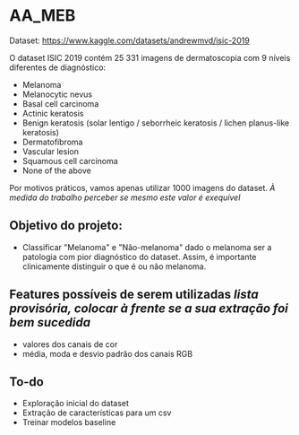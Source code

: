 # AA_MEB

Dataset: https://www.kaggle.com/datasets/andrewmvd/isic-2019

O dataset ISIC 2019 contém 25 331 imagens de dermatoscopia com 9 níveis diferentes de diagnóstico:
* Melanoma
* Melanocytic nevus
* Basal cell carcinoma
* Actinic keratosis
* Benign keratosis (solar lentigo / seborrheic keratosis / lichen planus-like keratosis)
* Dermatofibroma
* Vascular lesion
* Squamous cell carcinoma
* None of the above


Por motivos práticos, vamos apenas utilizar 1000 imagens do dataset. *À medida do trabalho perceber se mesmo este valor é exequível*

## Objetivo do projeto:
- Classificar "Melanoma" e "Não-melanoma" dado o melanoma ser a patologia com pior diagnóstico do dataset. Assim, é importante clinicamente distinguir o que é ou não melanoma.

## Features possíveis de serem utilizadas *lista provisória, colocar à frente se a sua extração foi bem sucedida*
- valores dos canais de cor 
- média, moda e desvio padrão dos canais RGB


## To-do

* Exploração inicial do dataset
* Extração de características para um csv
* Treinar modelos baseline
